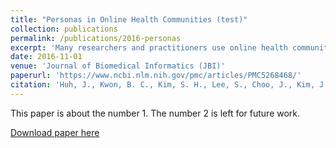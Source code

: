 ```yaml
---
title: "Personas in Online Health Communities (test)"
collection: publications
permalink: /publications/2016-personas
excerpt: 'Many researchers and practitioners use online health communities (OHCs) to influence health behavior and provide patients with social support. One of the biggest challenges in this approach, however, is the rate of attrition. OHCs face similar problems as other social media platforms where user migration happens unless tailored content and appropriate socialization is supported. To provide tailored support for each OHC user , we developed personas in OHCs illustrating user s’ needs and requirements in OHC use. To develop OHC personas, we first interviewed 16 OHC users and administrators to qualitatively understand varying user needs in OHC. Based on their responses, we developed an online survey to systematically investigate OHC personas. We received 184 survey responses from OHC users, which informed their values and their OHC use patterns. We performed open coding analysis with the interview data and cluster analysis with the survey data and consolidated the analyses of the two datasets. Four personas emerged—Caretakers, Opportunists, Scientists, and Adventurers. The results inform users’ interaction behavior and attitude patterns with OHCs. We discuss implications for how these personas inform OHCs in delivering personalized informational and emotional support.'
date: 2016-11-01
venue: 'Journal of Biomedical Informatics (JBI)'
paperurl: 'https://www.ncbi.nlm.nih.gov/pmc/articles/PMC5268468/'
citation: 'Huh, J., Kwon, B. C., Kim, S. H., Lee, S., Choo, J., Kim, J., Choi, M. J., & Yi, J. S. (2016). Personas in online health communities. Journal of biomedical informatics, 63, 212–225. https://doi.org/10.1016/j.jbi.2016.08.019.'
---
```


This paper is about the number 1. The number 2 is left for future work.

[Download paper here](https://www.ncbi.nlm.nih.gov/pmc/articles/PMC5268468/)
